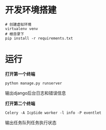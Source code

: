 # 开发环境搭建

```shell
# 创建虚拟环境
virtualenv venv
# 根目录下
pip install -r requirements.txt
```

# 运行
**打开第一个终端**

```shell
python manage.py runserver
```
输出django后台日志和错误信息

**打开第二个终端**
```shell
Celery -A IcpSide worker -l info -P eventlet
```
输出任务队列任务执行状态
